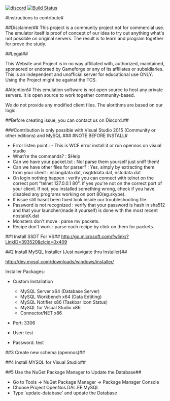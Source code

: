 [![discord](https://img.shields.io/badge/discord-OpenNos-blue.svg?style=flat)](https://discord.gg/N8eqPUh)
[![Build Status](http://134.255.238.79:8080/job/OpenNos/badge/icon)](http://134.255.238.79:8080/job/OpenNos/)

#Instructions to contribute#


##Disclaimer##
This project is a community project not for commercial use. The emulator itself is proof of concept of our idea to try out anything what's not possible on original servers. The result is to learn and program together for prove the study. 

##Legal##

This Website and Project is in no way affiliated with, authorized, maintained, sponsored or endorsed by Gameforge or any of its affiliates or subsidiaries. This is an independent and unofficial server for educational use ONLY. Using the Project might be against the TOS.

#Attention!#
This emulation software is not open source to host any private servers. It is open source to work together community-based.

We do not provide any modified client files. The alorithms are based on our logic.

##Before creating issue, you can contact us on Discord.##

###Contribution is only possible with Visual Studio 2015 (Community or other editions) and MySQL.###
#NOTE BEFORE INSTALL#
- Error listen point : - This is WCF error install it or run opennos on visual studio
- What're the commands? : $Help
- Can we have your packet.txt : No! parse them yourself just sniff them!
- Can we have other files for parser? : Yes, simply by extracting them from your client : nslangdata.dat, nsgtddata.dat, nstcdata.dat
- On login nothing happen : verify you can connect with telnet on the correct port "telnet 127.0.0.1 80". if yes you're not on the correct port of your client. If not, you installed something wrong, check if you have disabled any programs working on port 80(eg.skype).
- If issue still hasnt been fixed look inside our troubleshooting file.
- Password is not recognized : verify that your password is hash in sha512 and that your launcher(made it yourself) is done with the most recent nostaleX.dat
- Monsters don't move : parse mv packets.
- Recipe don't work : parse each recipe by click on them for packets.

##1 Install SSDT For VS##
http://go.microsoft.com/fwlink/?LinkID=393520&clcid=0x409

##2 Install MySQL Installer (Just navigate thru Installer)##

http://dev.mysql.com/downloads/windows/installer/

Installer Packages:
- Custom Installation
  - MySQL Server x64 (Database Server)
  - MySQL Workbench x64 (Data Edtiting)
  - MySQL Notifier x86 (Taskbar Icon Status)
  - MySQL for Visual Studio x86
  - Connector/NET x86
  
- Port: 3306
- User: test
- Password. test

##3 Create new schema (opennos)##

##4 Install MYSQL for Visual Studio##

##5 Use the NuGet Package Manager to Update the Database##

- Go to Tools -> NuGet Package Manager -> Package Manager Console
- Choose Project OpenNos.DAL.EF.MySQL
- Type 'update-database' and update the Database
